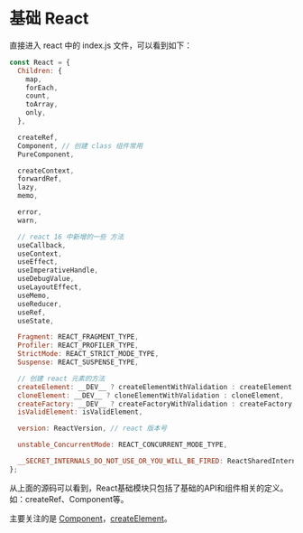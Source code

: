 # 基础 React
直接进入 react 中的 index.js 文件，可以看到如下：

```javascript
const React = {
  Children: {
    map,
    forEach,
    count,
    toArray,
    only,
  },

  createRef,
  Component, // 创建 class 组件常用
  PureComponent,

  createContext,
  forwardRef,
  lazy,
  memo,

  error,
  warn,

  // react 16 中新增的一些 方法
  useCallback,
  useContext,
  useEffect,
  useImperativeHandle,
  useDebugValue,
  useLayoutEffect,
  useMemo,
  useReducer,
  useRef,
  useState,

  Fragment: REACT_FRAGMENT_TYPE,
  Profiler: REACT_PROFILER_TYPE,
  StrictMode: REACT_STRICT_MODE_TYPE,
  Suspense: REACT_SUSPENSE_TYPE,

  // 创建 react 元素的方法
  createElement: __DEV__ ? createElementWithValidation : createElement,
  cloneElement: __DEV__ ? cloneElementWithValidation : cloneElement,
  createFactory: __DEV__ ? createFactoryWithValidation : createFactory,
  isValidElement: isValidElement,

  version: ReactVersion, // react 版本号

  unstable_ConcurrentMode: REACT_CONCURRENT_MODE_TYPE,

  __SECRET_INTERNALS_DO_NOT_USE_OR_YOU_WILL_BE_FIRED: ReactSharedInternals,
};
```
从上面的源码可以看到，React基础模块只包括了基础的API和组件相关的定义。如：createRef、Component等。

主要关注的是 [Component](./Component%20&&%20pureComponent.md)，[createElement](./createElement.md)。
